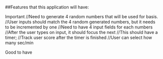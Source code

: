 ##Features that this application will have:

Important
//Need to generate 4 random numbers that will be used for basis.
//User inputs should match the 4 random generated numbers, but it needs to be incremented by one
//Need to have 4 input fields for each numbers
//After the user types on input, it should focus the next
//This should have a timer;
//Track user score after the timer is finished
//User can select how many sec/min

Good to have
